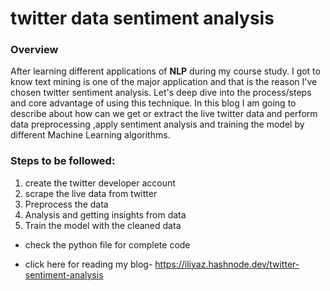 # twitter data sentiment analysis
### Overview

After learning different applications of **NLP** during my course study. I got to know text mining is one of the major application and that is the reason I've chosen twitter sentiment analysis.
Let's deep dive into the process/steps and core advantage of using this technique. In this blog I am going to describe about how can we get or extract the live twitter data and perform data preprocessing ,apply sentiment analysis and training the model by different Machine Learning algorithms.


### Steps to be followed:
1. create the twitter developer account
2. scrape the live data from twitter
3. Preprocess the data
4. Analysis and getting insights from data
5. Train the model with the cleaned data

- check the python file for complete code

- click here for reading my blog- https://iliyaz.hashnode.dev/twitter-sentiment-analysis
